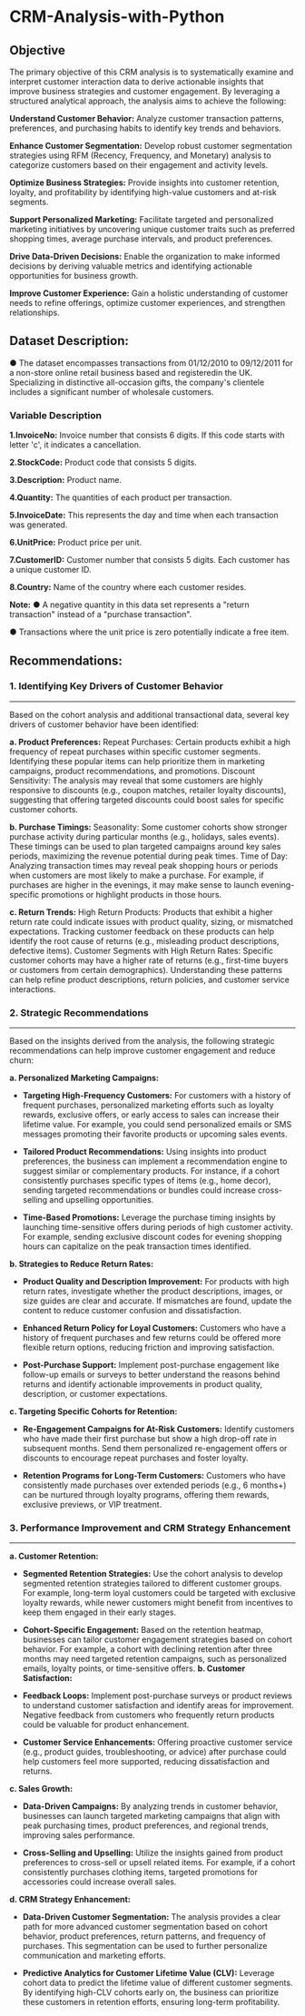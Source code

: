 # CRM-Analysis-with-Python

## Objective 

The primary objective of this CRM analysis is to systematically examine and interpret customer interaction data to derive actionable insights that improve business strategies and customer engagement. By leveraging a structured analytical approach, the analysis aims to achieve the following:

**Understand Customer Behavior:**  Analyze customer transaction patterns, preferences, and purchasing habits to identify key trends and behaviors.

**Enhance Customer Segmentation:** Develop robust customer segmentation strategies using RFM (Recency, Frequency, and Monetary) analysis to categorize customers based on their engagement and activity levels.

**Optimize Business Strategies:** Provide insights into customer retention, loyalty, and profitability by identifying high-value customers and at-risk segments.

**Support Personalized Marketing:** Facilitate targeted and personalized marketing initiatives by uncovering unique customer traits such as preferred shopping times, average purchase intervals, and product preferences.

**Drive Data-Driven Decisions:** Enable the organization to make informed decisions by deriving valuable metrics and identifying actionable opportunities for business growth.

**Improve Customer Experience:** Gain a holistic understanding of customer needs to refine offerings, optimize customer experiences, and strengthen relationships.

## Dataset Description:

● The dataset encompasses transactions from 01/12/2010 to 09/12/2011 for a non-store online retail business based and registeredin the UK. Specializing in distinctive all-occasion gifts, the company's clientele includes a significant number of wholesale customers.

### Variable Description

**1.InvoiceNo:** Invoice number that consists 6 digits. If this code starts with letter 'c', it indicates a cancellation.

**2.StockCode:** Product code that consists 5 digits.

**3.Description:** Product name.

**4.Quantity:** The quantities of each product per transaction.

**5.InvoiceDate:** This represents the day and time when each transaction was generated.

**6.UnitPrice:** Product price per unit.

**7.CustomerID:** Customer number that consists 5 digits. Each customer has a unique customer ID.

**8.Country:** Name of the country where each customer resides.

**Note:**
● A negative quantity in this data set represents a "return transaction" instead of a "purchase transaction".

● Transactions where the unit price is zero potentially indicate a free item.

## Recommendations:

### 1. Identifying Key Drivers of Customer Behavior

---

Based on the cohort analysis and additional transactional data, several key drivers of customer behavior have been identified:

**a. Product Preferences:**
Repeat Purchases: Certain products exhibit a high frequency of repeat purchases within specific customer segments. Identifying these popular items can help prioritize them in marketing campaigns, product recommendations, and promotions.
Discount Sensitivity: The analysis may reveal that some customers are highly responsive to discounts (e.g., coupon matches, retailer loyalty discounts), suggesting that offering targeted discounts could boost sales for specific customer cohorts.

**b. Purchase Timings:**
Seasonality: Some customer cohorts show stronger purchase activity during particular months (e.g., holidays, sales events). These timings can be used to plan targeted campaigns around key sales periods, maximizing the revenue potential during peak times.
Time of Day: Analyzing transaction times may reveal peak shopping hours or periods when customers are most likely to make a purchase. For example, if purchases are higher in the evenings, it may make sense to launch evening-specific promotions or highlight products in those hours.

**c. Return Trends:**
High Return Products: Products that exhibit a higher return rate could indicate issues with product quality, sizing, or mismatched expectations. Tracking customer feedback on these products can help identify the root cause of returns (e.g., misleading product descriptions, defective items).
Customer Segments with High Return Rates: Specific customer cohorts may have a higher rate of returns (e.g., first-time buyers or customers from certain demographics). Understanding these patterns can help refine product descriptions, return policies, and customer service interactions.

### **2. Strategic Recommendations**

---


Based on the insights derived from the analysis, the following strategic recommendations can help improve customer engagement and reduce churn:

**a. Personalized Marketing Campaigns:**

- **Targeting High-Frequency Customers:** For customers with a history of frequent purchases, personalized marketing efforts such as loyalty rewards, exclusive offers, or early access to sales can increase their lifetime value. For example, you could send personalized emails or SMS messages promoting their favorite products or upcoming sales events.

- **Tailored Product Recommendations:** Using insights into product preferences, the business can implement a recommendation engine to suggest similar or complementary products. For instance, if a cohort consistently purchases specific types of items (e.g., home decor), sending targeted recommendations or bundles could increase cross-selling and upselling opportunities.

- **Time-Based Promotions:** Leverage the purchase timing insights by launching time-sensitive offers during periods of high customer activity. For example, sending exclusive discount codes for evening shopping hours can capitalize on the peak transaction times identified.

**b. Strategies to Reduce Return Rates:**

- **Product Quality and Description Improvement:** For products with high return rates, investigate whether the product descriptions, images, or size guides are clear and accurate. If mismatches are found, update the content to reduce customer confusion and dissatisfaction.

- **Enhanced Return Policy for Loyal Customers:** Customers who have a history of frequent purchases and few returns could be offered more flexible return options, reducing friction and improving satisfaction.
  
- **Post-Purchase Support:** Implement post-purchase engagement like follow-up emails or surveys to better understand the reasons behind returns and identify actionable improvements in product quality, description, or customer expectations.

**c. Targeting Specific Cohorts for Retention:**

- **Re-Engagement Campaigns for At-Risk Customers:** Identify customers who have made their first purchase but show a high drop-off rate in subsequent months. Send them personalized re-engagement offers or discounts to encourage repeat purchases and foster loyalty.

- **Retention Programs for Long-Term Customers:** Customers who have consistently made purchases over extended periods (e.g., 6 months+) can be nurtured through loyalty programs, offering them rewards, exclusive previews, or VIP treatment.

### **3. Performance Improvement and CRM Strategy Enhancement**

---


**a. Customer Retention:**

- **Segmented Retention Strategies:** Use the cohort analysis to develop segmented retention strategies tailored to different customer groups. For example, long-term loyal customers could be targeted with exclusive loyalty rewards, while newer customers might benefit from incentives to keep them engaged in their early stages.

- **Cohort-Specific Engagement:** Based on the retention heatmap, businesses can tailor customer engagement strategies based on cohort behavior. For example, a cohort with declining retention after three months may need targeted retention campaigns, such as personalized emails, loyalty points, or time-sensitive offers.
  **b. Customer Satisfaction:**

- **Feedback Loops:** Implement post-purchase surveys or product reviews to understand customer satisfaction and identify areas for improvement. Negative feedback from customers who frequently return products could be valuable for product enhancement.

- **Customer Service Enhancements:** Offering proactive customer service (e.g., product guides, troubleshooting, or advice) after purchase could help customers feel more supported, reducing dissatisfaction and returns.

**c. Sales Growth:**

- **Data-Driven Campaigns:** By analyzing trends in customer behavior, businesses can launch targeted marketing campaigns that align with peak purchasing times, product preferences, and regional trends, improving sales performance.

- **Cross-Selling and Upselling:** Utilize the insights gained from product preferences to cross-sell or upsell related items. For example, if a cohort consistently purchases clothing items, targeted promotions for accessories could increase overall sales.

**d. CRM Strategy Enhancement:**

- **Data-Driven Customer Segmentation:** The analysis provides a clear path for more advanced customer segmentation based on cohort behavior, product preferences, return patterns, and frequency of purchases. This segmentation can be used to further personalize communication and marketing efforts.

- **Predictive Analytics for Customer Lifetime Value (CLV):** Leverage cohort data to predict the lifetime value of different customer segments. By identifying high-CLV cohorts early on, the business can prioritize these customers in retention efforts, ensuring long-term profitability.

